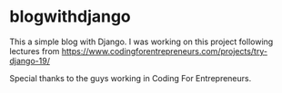 # blogwithdjango

This a simple blog with Django.
I was working on this project following lectures from https://www.codingforentrepreneurs.com/projects/try-django-19/

Special thanks to the guys working in Coding For Entrepreneurs.


